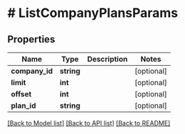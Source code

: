 # # ListCompanyPlansParams

## Properties

Name | Type | Description | Notes
------------ | ------------- | ------------- | -------------
**company_id** | **string** |  | [optional]
**limit** | **int** |  | [optional]
**offset** | **int** |  | [optional]
**plan_id** | **string** |  | [optional]

[[Back to Model list]](../../README.md#models) [[Back to API list]](../../README.md#endpoints) [[Back to README]](../../README.md)
